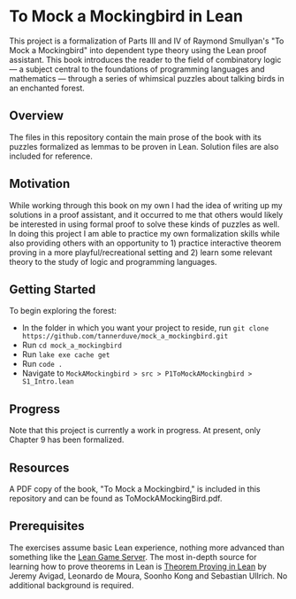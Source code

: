 # To Mock a Mockingbird in Lean
This project is a formalization of Parts III and IV of Raymond Smullyan's "To Mock a Mockingbird" into dependent type theory using the Lean proof assistant. This book introduces the reader to the field of combinatory logic — a subject central to the foundations of programming languages and mathematics — through a series of whimsical puzzles about talking birds in an enchanted forest.
## Overview 
The files in this repository contain the main prose of the book with its puzzles formalized as lemmas to be proven in Lean. Solution files are also included for reference.
## Motivation
While working through this book on my own I had the idea of writing up my solutions in a proof assistant, and it occurred to me that others would likely be interested in using formal proof to solve these kinds of puzzles as well. In doing this project I am able to practice my own formalization skills while also providing others with an opportunity to 1) practice interactive theorem proving in a more playful/recreational setting and 2) learn some relevant theory to the study of logic and programming languages.
## Getting Started 
To begin exploring the forest:
* In the folder in which you want your project to reside, run ```git clone https://github.com/tannerduve/mock_a_mockingbird.git```
* Run ```cd mock_a_mockingbird```
* Run ```lake exe cache get```
* Run ```code .```
* Navigate to ```MockAMockingbird > src > P1ToMockAMockingbird > S1_Intro.lean```
## Progress 
Note that this project is currently a work in progress. At present, only Chapter 9 has been formalized.
## Resources 
A PDF copy of the book, "To Mock a Mockingbird," is included in this repository and can be found as ToMockAMockingBird.pdf.
## Prerequisites
The exercises assume basic Lean experience, nothing more advanced than something like the [Lean Game Server](https://adam.math.hhu.de/). The most in-depth source for learning how to prove theorems in Lean is [Theorem Proving in Lean](https://leanprover.github.io/theorem_proving_in_lean4/title_page.html) by Jeremy Avigad, Leonardo de Moura, Soonho Kong and Sebastian Ullrich. No additional background is required.
